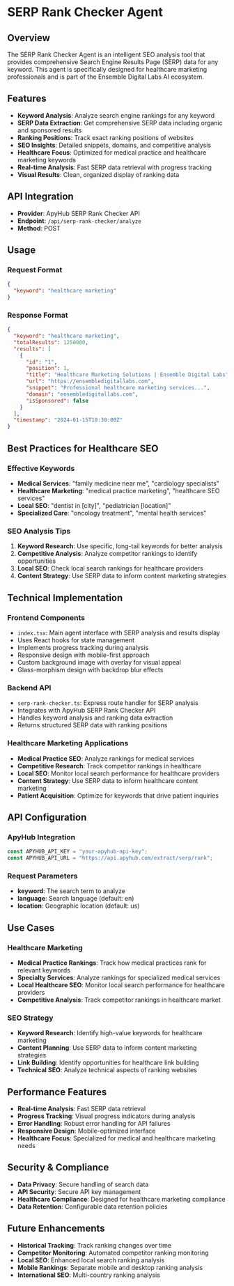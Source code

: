 # SERP Rank Checker Agent

## Overview
The SERP Rank Checker Agent is an intelligent SEO analysis tool that provides comprehensive Search Engine Results Page (SERP) data for any keyword. This agent is specifically designed for healthcare marketing professionals and is part of the Ensemble Digital Labs AI ecosystem.

## Features
- **Keyword Analysis**: Analyze search engine rankings for any keyword
- **SERP Data Extraction**: Get comprehensive SERP data including organic and sponsored results
- **Ranking Positions**: Track exact ranking positions of websites
- **SEO Insights**: Detailed snippets, domains, and competitive analysis
- **Healthcare Focus**: Optimized for medical practice and healthcare marketing keywords
- **Real-time Analysis**: Fast SERP data retrieval with progress tracking
- **Visual Results**: Clean, organized display of ranking data

## API Integration
- **Provider**: ApyHub SERP Rank Checker API
- **Endpoint**: `/api/serp-rank-checker/analyze`
- **Method**: POST

## Usage

### Request Format
```json
{
  "keyword": "healthcare marketing"
}
```

### Response Format
```json
{
  "keyword": "healthcare marketing",
  "totalResults": 1250000,
  "results": [
    {
      "id": "1",
      "position": 1,
      "title": "Healthcare Marketing Solutions | Ensemble Digital Labs",
      "url": "https://ensembledigitallabs.com",
      "snippet": "Professional healthcare marketing services...",
      "domain": "ensembledigitallabs.com",
      "isSponsored": false
    }
  ],
  "timestamp": "2024-01-15T10:30:00Z"
}
```

## Best Practices for Healthcare SEO

### Effective Keywords
- **Medical Services**: "family medicine near me", "cardiology specialists"
- **Healthcare Marketing**: "medical practice marketing", "healthcare SEO services"
- **Local SEO**: "dentist in [city]", "pediatrician [location]"
- **Specialized Care**: "oncology treatment", "mental health services"

### SEO Analysis Tips
1. **Keyword Research**: Use specific, long-tail keywords for better analysis
2. **Competitive Analysis**: Analyze competitor rankings to identify opportunities
3. **Local SEO**: Check local search rankings for healthcare providers
4. **Content Strategy**: Use SERP data to inform content marketing strategies

## Technical Implementation

### Frontend Components
- `index.tsx`: Main agent interface with SERP analysis and results display
- Uses React hooks for state management
- Implements progress tracking during analysis
- Responsive design with mobile-first approach
- Custom background image with overlay for visual appeal
- Glass-morphism design with backdrop blur effects

### Backend API
- `serp-rank-checker.ts`: Express route handler for SERP analysis
- Integrates with ApyHub SERP Rank Checker API
- Handles keyword analysis and ranking data extraction
- Returns structured SERP data with ranking positions

### Healthcare Marketing Applications
- **Medical Practice SEO**: Analyze rankings for medical services
- **Competitive Research**: Track competitor rankings in healthcare
- **Local SEO**: Monitor local search performance for healthcare providers
- **Content Strategy**: Use SERP data to inform healthcare content marketing
- **Patient Acquisition**: Optimize for keywords that drive patient inquiries

## API Configuration

### ApyHub Integration
```typescript
const APYHUB_API_KEY = "your-apyhub-api-key";
const APYHUB_API_URL = "https://api.apyhub.com/extract/serp/rank";
```

### Request Parameters
- **keyword**: The search term to analyze
- **language**: Search language (default: en)
- **location**: Geographic location (default: us)

## Use Cases

### Healthcare Marketing
- **Medical Practice Rankings**: Track how medical practices rank for relevant keywords
- **Specialty Services**: Analyze rankings for specialized medical services
- **Local Healthcare SEO**: Monitor local search performance for healthcare providers
- **Competitive Analysis**: Track competitor rankings in healthcare market

### SEO Strategy
- **Keyword Research**: Identify high-value keywords for healthcare marketing
- **Content Planning**: Use SERP data to inform content marketing strategies
- **Link Building**: Identify opportunities for healthcare link building
- **Technical SEO**: Analyze technical aspects of ranking websites

## Performance Features
- **Real-time Analysis**: Fast SERP data retrieval
- **Progress Tracking**: Visual progress indicators during analysis
- **Error Handling**: Robust error handling for API failures
- **Responsive Design**: Mobile-optimized interface
- **Healthcare Focus**: Specialized for medical and healthcare marketing needs

## Security & Compliance
- **Data Privacy**: Secure handling of search data
- **API Security**: Secure API key management
- **Healthcare Compliance**: Designed for healthcare marketing compliance
- **Data Retention**: Configurable data retention policies

## Future Enhancements
- **Historical Tracking**: Track ranking changes over time
- **Competitor Monitoring**: Automated competitor ranking monitoring
- **Local SEO**: Enhanced local search ranking analysis
- **Mobile Rankings**: Separate mobile and desktop ranking analysis
- **International SEO**: Multi-country ranking analysis
